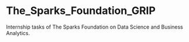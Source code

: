 # The_Sparks_Foundation_GRIP
Internship tasks of The Sparks Foundation on Data Science and Business Analytics.
